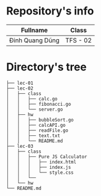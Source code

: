 # Repository's info

| Fullname        | Class    |
| --------------- | -------- |
| Đinh Quang Dũng | TFS - 02 |

# Directory's tree

```
├── lec-01
├── lec-02
│   ├── class
│   │   ├── calc.go
│   │   ├── fibonacci.go
│   │   └── server.go
│   ├── hw
│   │   ├── bubbleSort.go
│   │   ├── calcAPI.go
│   │   ├── readFile.go
│   │   ├── text.txt
│   │   └── README.md
├── lec-03
│   ├── class
│   │   ├── Pure JS Calculator
│   │   │   ├── index.html
│   │   │   ├── index.js
│   │   │   └── style.css
│   │   └──
│   └── hw
└── README.md
```
